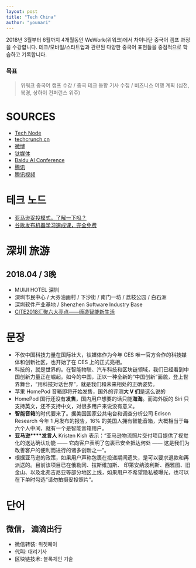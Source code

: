 ```yaml
---
layout: post
title: "Tech China"
author: "younari"
---
```


2018년 3월부터 6월까지 4개월동안 WeWork(위워크)에서 차이나탄 중국어 캠프 과정을 수강햡니다. 테크/모바일/스타트업과 관련된 다양한 중국어 표현들을 중점적으로 학습하고 기록합니다.

### 목표

> 위워크 중국어 캠프 수강 / 중국 테크 동향 기사 수집 / 비즈니스 여행 계획 (심천, 북경, 상하이 컨퍼런스 위주)

# SOURCES
- [Tech Node](https://technode.com)
- [techcrunch.cn](http://techcrunch.cn)
- [微博](https://weibo.com/login.php)
- [钛媒体](http://www.tmtpost.com/)
- [Baidu AI Conference](http://create.baidu.com/)
- [腾讯](https://www.tencent.com/zh-cn/index.html)
- [腾讯视频](https://v.qq.com/)

# 테크 노드
- [亚马逊妥投模式，了解一下吗？](https://cn.technode.com/post/2018-03-02/amazon-kaudi/)
- [谷歌发布机器学习速成课，完全免费](https://cn.technode.com/post/nodebang/2247494969/)


# 深圳 旅游
## 2018.04 / 3晚
- MUIJI HOTEL 深圳
- 深圳市民中心 / 大芬油画村 / 下沙街 / 南门一坊 / 荔枝公园 / 白石洲
- 深圳软件产业基地 / Shenzhen Software Industry Base
- [CITE2018汇聚六大亮点——缔造智能新生活](http://www.szcec.com/en/)


# 문장
- 不仅中国科技力量在国际壮大，钛媒体作为今年 CES 唯一官方合作的科技媒体和创新社区，也开始了在 CES 上的正式亮相。
- 科技的，就是世界的。在智能物联、汽车科技和区块链领域，我们已经看到中国创新力量正在崛起。如今的中国，正以一种全新的“中国创新”面貌，登上世界舞台，“用科技对话世界”，就是我们和未来相处的正确姿势。
- 苹果 HomePod 音箱即将开始发售，国外的评测**大 V 们**是这么说的
- HomePod 国行还没有**发售**，国内用户想要的话只能**海淘**。而海外版的 Siri 只支持英文，还不支持中文，对很多用户来说没有意义。
- **智能音箱**的时代要来了。据美国国家公共电台和调查分析公司 Edison Research 今年 1 月发布的报告，16% 的美国人拥有智能音箱，大概相当于每六个人中间，就有一个是智能音箱用户。
- **亚马逊****发言人** Kristen Kish 表示：“亚马逊物流照片交付项目提供了视觉化的送达确认功能 —— 它向客户表明了包裹已安全抵达何处 —— 这是我们为改善客户的便利而进行的诸多创新之一”。
- 根据亚马逊的政策，如果用户声称包裹在投递期间遗失，是可以要求退款和再派送的。目前该项目已在俄勒冈、拉斯维加斯、 印第安纳波利斯、西雅图、旧金山、以及北弗吉尼亚等部分地区上线，如果用户不希望隐私被曝光，也可以在下单时勾选“请勿拍摄妥投照片”。

# 단어
## 微信， 滴滴出行
- 微信转装: 위쳇페이
- 代叫: 대리기사
- 区块链技术: 블록체인 기술